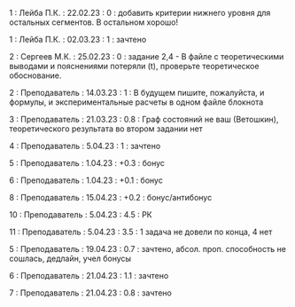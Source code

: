 1 : Лейба П.К. : 22.02.23 : 0 : добавить критерии нижнего уровня для остальных сегментов. В остальном хорошо!

1 : Лейба П.К. : 02.03.23 : 1 : зачтено

2 : Сергеев М.К. : 25.02.23 : 0 : задание 2,4 - В файле с теоретическими выводами и пояснениями потеряли (t), проверьте теоретическое обоснование.

2 : Преподаватель : 14.03.23 : 1 : В будущем пишите, пожалуйста, и формулы, и экспериментальные расчеты в одном файле блокнота

3 : Преподаватель : 21.03.23 : 0.8 : Граф состояний не ваш (Ветошкин), теоретического результата во втором задании нет

4 : Преподаватель : 5.04.23 : 1 : зачтено

5 : Преподаватель : 1.04.23 : +0.3 : бонус

6 : Преподаватель : 1.04.23 : +0.1 : бонус

8 : Преподаватель : 15.04.23 : +0.2 : бонус/антибонус

10 : Преподаватель : 5.04.23 : 4.5 : РК

11 : Преподаватель : 5.04.23 : 3.5 : 1 задача  не довели по конца, 4 нет 

5 : Преподаватель : 19.04.23 : 0.7 : зачтено, абсол. проп. способность не сошлась, дедлайн, учел бонусы 

6 : Преподаватель : 21.04.23 : 1.1 : зачтено

7 : Преподаватель : 21.04.23 : 0.8 : зачтено
